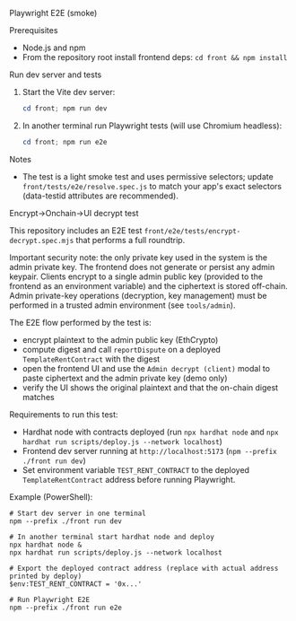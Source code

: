Playwright E2E (smoke)

Prerequisites
- Node.js and npm
- From the repository root install frontend deps: `cd front && npm install`

Run dev server and tests
1. Start the Vite dev server:
   ```powershell
   cd front; npm run dev
   ```
2. In another terminal run Playwright tests (will use Chromium headless):
   ```powershell
   cd front; npm run e2e
   ```

Notes
- The test is a light smoke test and uses permissive selectors; update `front/tests/e2e/resolve.spec.js` to match your app's exact selectors (data-testid attributes are recommended).

Encrypt→Onchain→UI decrypt test

This repository includes an E2E test `front/e2e/tests/encrypt-decrypt.spec.mjs` that performs a full roundtrip.

Important security note: the only private key used in the system is the admin private key. The frontend does not generate or persist any admin keypair. Clients encrypt to a single admin public key (provided to the frontend as an environment variable) and the ciphertext is stored off-chain. Admin private-key operations (decryption, key management) must be performed in a trusted admin environment (see `tools/admin`).

The E2E flow performed by the test is:
- encrypt plaintext to the admin public key (EthCrypto)
- compute digest and call `reportDispute` on a deployed `TemplateRentContract` with the digest
- open the frontend UI and use the `Admin decrypt (client)` modal to paste ciphertext and the admin private key (demo only)
- verify the UI shows the original plaintext and that the on-chain digest matches

Requirements to run this test:
- Hardhat node with contracts deployed (run `npx hardhat node` and `npx hardhat run scripts/deploy.js --network localhost`)
- Frontend dev server running at `http://localhost:5173` (`npm --prefix ./front run dev`)
- Set environment variable `TEST_RENT_CONTRACT` to the deployed `TemplateRentContract` address before running Playwright.

Example (PowerShell):

```
# Start dev server in one terminal
npm --prefix ./front run dev

# In another terminal start hardhat node and deploy
npx hardhat node &
npx hardhat run scripts/deploy.js --network localhost

# Export the deployed contract address (replace with actual address printed by deploy)
$env:TEST_RENT_CONTRACT = '0x...'

# Run Playwright E2E
npm --prefix ./front run e2e
```
